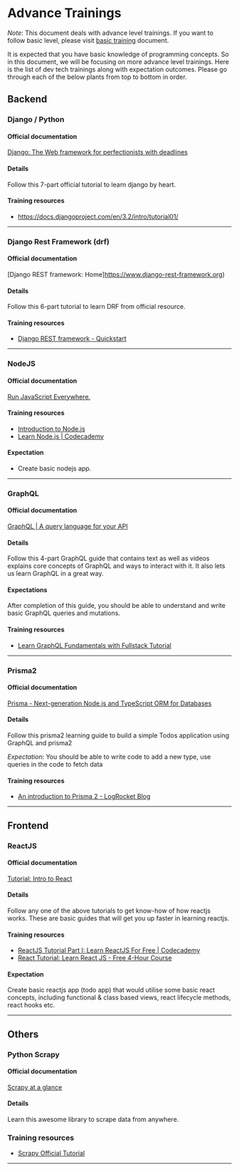 # Advance Trainings

_Note_: This document deals with advance level trainings. If you want to follow basic level, please visit [basic training](./basic-trainings.md) document.

It is expected that you have basic knowledge of programming concepts. So in this document, we will be focusing on more advance level trainings. Here is the list of dev tech trainings along with expectation outcomes. Please go through each of the below plants from top to bottom in order.

## Backend

### Django / Python

#### Official documentation

[Django: The Web framework for perfectionists with deadlines](https://www.djangoproject.com)

#### Details

Follow this 7-part official tutorial to learn django by heart.

#### Training resources

- https://docs.djangoproject.com/en/3.2/intro/tutorial01/

---

### Django Rest Framework (drf)

#### Official documentation

[Django REST framework: Home]https://www.django-rest-framework.org)

#### Details

Follow this 6-part tutorial to learn DRF from official resource.

#### Training resources

- [Django REST framework - Quickstart](https://www.django-rest-framework.org/tutorial/quickstart/)

---

### NodeJS

#### Official documentation

[Run JavaScript Everywhere.](https://nodejs.dev)

#### Training resources

- [Introduction to Node.js](https://nodejs.dev/learn)
- [Learn Node.js | Codecademy](https://www.codecademy.com/learn/learn-node-js)
 
#### Expectation

- Create basic nodejs app.

---

### GraphQL

#### Official documentation

[GraphQL | A query language for your API](https://graphql.org)

#### Details

Follow this 4-part GraphQL guide that contains text as well as videos explains core concepts of GraphQL and ways to interact with it. It also lets us learn GraphQL in a great way.

#### Expectations

After completion of this guide, you should be able to understand and write basic GraphQL queries and mutations.

#### Training resources  

- [Learn GraphQL Fundamentals with Fullstack Tutorial](https://www.howtographql.com/basics/0-introduction/)

---

### Prisma2

#### Official documentation

[Prisma - Next-generation Node.js and TypeScript ORM for Databases](https://www.prisma.io)

#### Details

Follow this prisma2 learning guide to build a simple Todos application using GraphQL and prisma2

_Expectation_: You should be able to write code to add a new type, use queries in the code to fetch data

#### Training resources

- [An introduction to Prisma 2 - LogRocket Blog](https://blog.logrocket.com/an-introduction-to-prisma-2/)

---

## Frontend

### ReactJS

#### Official documentation

[Tutorial: Intro to React](https://reactjs.org/tutorial/tutorial.html)

#### Details

Follow any one of the above tutorials to get know-how of how reactjs works. These are basic guides that will get you up faster in learning reactjs.

#### Training resources

- [ReactJS Tutorial Part I: Learn ReactJS For Free | Codecademy](https://www.codecademy.com/learn/react-101)
- [React Tutorial: Learn React JS - Free 4-Hour Course](https://scrimba.com/learn/learnreact)

#### Expectation

Create basic reactjs app (todo app) that would utilise some basic react concepts, including functional & class based views, react lifecycle methods, react hooks etc.

---

## Others

### Python Scrapy

#### Official documentation

[Scrapy at a glance](https://docs.scrapy.org/en/latest/intro/overview.html)

#### Details

Learn this awesome library to scrape data from anywhere.

### Training resources

- [Scrapy Official Tutorial](https://docs.scrapy.org/en/latest/intro/tutorial.html)

---


